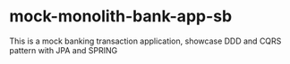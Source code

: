 # mock-monolith-bank-app-sb
This is a mock banking transaction application, showcase DDD and CQRS pattern with JPA and SPRING
